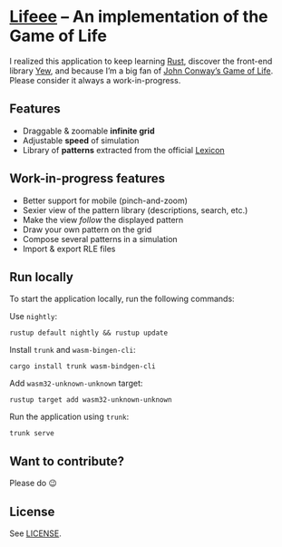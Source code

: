 # [Lifeee](https://lifeee.netlify.app) – An implementation of the Game of Life

I realized this application to keep learning [Rust](https://www.rust-lang.org/), discover the front-end library [Yew](https://yew.rs/), and because I’m a big fan of [John Conway’s Game of Life](https://en.wikipedia.org/wiki/Conway%27s_Game_of_Life). Please consider it always a work-in-progress.

## Features

- Draggable & zoomable **infinite grid**
- Adjustable **speed** of simulation
- Library of **patterns** extracted from the official [Lexicon](https://playgameoflife.com/lexicon)

## Work-in-progress features

- Better support for mobile (pinch-and-zoom)
- Sexier view of the pattern library (descriptions, search, etc.)
- Make the view _follow_ the displayed pattern
- Draw your own pattern on the grid
- Compose several patterns in a simulation
- Import & export RLE files

## Run locally

To start the application locally, run the following commands:

Use `nightly`:

```
rustup default nightly && rustup update
```

Install `trunk` and `wasm-bingen-cli`:

```
cargo install trunk wasm-bindgen-cli
```

Add `wasm32-unknown-unknown` target:

```
rustup target add wasm32-unknown-unknown
```

Run the application using `trunk`:

```
trunk serve
```

## Want to contribute?

Please do 😉

## License

See [LICENSE](https://github.com/scastiel/lifeee-rs/blob/main/LICENSE).
